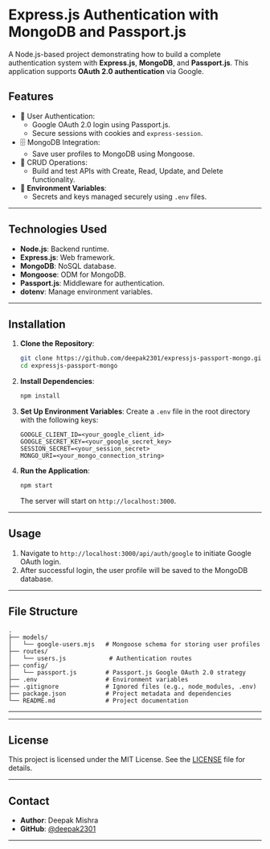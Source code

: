 



# **Express.js Authentication with MongoDB and Passport.js**

A Node.js-based project demonstrating how to build a complete authentication system with **Express.js**, **MongoDB**, and **Passport.js**. This application supports **OAuth 2.0 authentication** via Google.

## **Features**

- 🔐 User Authentication:
  - Google OAuth 2.0 login using Passport.js.
  - Secure sessions with cookies and `express-session`.
- 🗄️ MongoDB Integration:
  - Save user profiles to MongoDB using Mongoose.
- 🔄 CRUD Operations:
  - Build and test APIs with Create, Read, Update, and Delete functionality.
- 🔧 **Environment Variables**:
  - Secrets and keys managed securely using `.env` files.

---

## **Technologies Used**

- **Node.js**: Backend runtime.
- **Express.js**: Web framework.
- **MongoDB**: NoSQL database.
- **Mongoose**: ODM for MongoDB.
- **Passport.js**: Middleware for authentication.
- **dotenv**: Manage environment variables.

---

## **Installation**

1. **Clone the Repository**:
   ```bash
   git clone https://github.com/deepak2301/expressjs-passport-mongo.git
   cd expressjs-passport-mongo
   ```

2. **Install Dependencies**:
   ```bash
   npm install
   ```

3. **Set Up Environment Variables**:
   Create a `.env` file in the root directory with the following keys:
   ```plaintext
   GOOGLE_CLIENT_ID=<your_google_client_id>
   GOOGLE_SECRET_KEY=<your_google_secret_key>
   SESSION_SECRET=<your_session_secret>
   MONGO_URI=<your_mongo_connection_string>
   ```

4. **Run the Application**:
   ```bash
   npm start
   ```
   The server will start on `http://localhost:3000`.

---

## **Usage**

1. Navigate to `http://localhost:3000/api/auth/google` to initiate Google OAuth login.
2. After successful login, the user profile will be saved to the MongoDB database.

---

## **File Structure**

```plaintext
.
├── models/
│   └── google-users.mjs   # Mongoose schema for storing user profiles
├── routes/
│   └── users.js            # Authentication routes
├── config/
│   └── passport.js        # Passport.js Google OAuth 2.0 strategy
├── .env                   # Environment variables
├── .gitignore             # Ignored files (e.g., node_modules, .env)
├── package.json           # Project metadata and dependencies
└── README.md              # Project documentation
```

---


---



## **License**

This project is licensed under the MIT License. See the [LICENSE](LICENSE) file for details.

---

## **Contact**

- **Author**: Deepak Mishra  
- **GitHub**: [@deepak2301](https://github.com/deepak2301)

---

